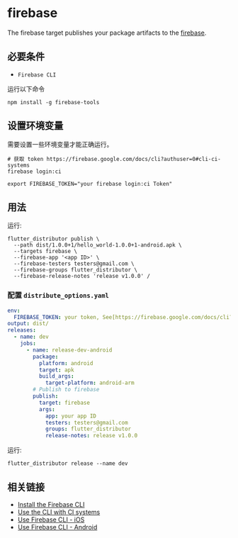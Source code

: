 # firebase

The firebase target publishes your package artifacts to the [firebase](https://console.firebase.google.com/project/_/appdistribution).

## 必要条件

- `Firebase CLI`

运行以下命令

```
npm install -g firebase-tools
```

## 设置环境变量

需要设置一些环境变量才能正确运行。

```
# 获取 token https://firebase.google.com/docs/cli?authuser=0#cli-ci-systems
firebase login:ci

export FIREBASE_TOKEN="your firebase login:ci Token"
```

## 用法

运行:

```
flutter_distributor publish \
  --path dist/1.0.0+1/hello_world-1.0.0+1-android.apk \
  --targets firebase \
  --firebase-app '<app ID>' \
  --firebase-testers testers@gmail.com \
  --firebase-groups flutter_distributor \
  --firebase-release-notes 'release v1.0.0' /
```

### 配置 `distribute_options.yaml`

```yaml
env:
  FIREBASE_TOKEN: your token, See[https://firebase.google.com/docs/cli?authuser=0#cli-ci-systems]
output: dist/
releases:
  - name: dev
    jobs:
      - name: release-dev-android
        package:
          platform: android
          target: apk
          build_args:
            target-platform: android-arm
        # Publish to firebase
        publish:
          target: firebase
          args:
            app: your app ID
            testers: testers@gmail.com
            groups: flutter_distributor
            release-notes: release v1.0.0
```

运行:

```
flutter_distributor release --name dev
```

## 相关链接

- [Install the Firebase CLI](https://firebase.google.com/docs/cli?authuser=0#install_the_firebase_cli)
- [Use the CLI with CI systems](https://firebase.google.com/docs/cli?authuser=0#cli-ci-systems)
- [Use Firebase CLI - iOS](https://firebase.google.com/docs/app-distribution/ios/distribute-cli?authuser=0)
- [Use Firebase CLI - Android](https://firebase.google.com/docs/app-distribution/android/distribute-cli?authuser=0)


